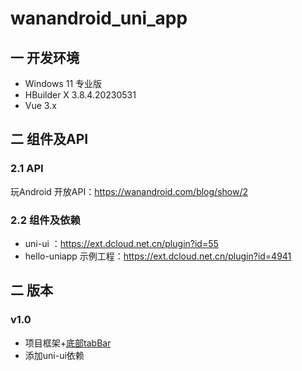 # wanandroid_uni_app

## 一 开发环境

* Windows 11 专业版
* HBuilder X 3.8.4.20230531
* Vue 3.x

## 二 组件及API

### 2.1 API

玩Android 开放API：https://wanandroid.com/blog/show/2

### 2.2 组件及依赖

* uni-ui ：https://ext.dcloud.net.cn/plugin?id=55
* hello-uniapp 示例工程：https://ext.dcloud.net.cn/plugin?id=4941


## 二 版本

### v1.0

* 项目框架+[底部tabBar][1]
* 添加uni-ui依赖







[1]:https://uniapp.dcloud.net.cn/collocation/pages.html#tips-tabbar